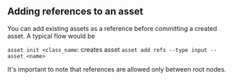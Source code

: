 ## Adding references to an asset

You can add existing assets as a reference before committing a created asset. A typical flow would be

```asset init <class_name```: creates asset
```asset add refs --type input --asset <name>```

It's important to note that references are allowed only between root nodes.